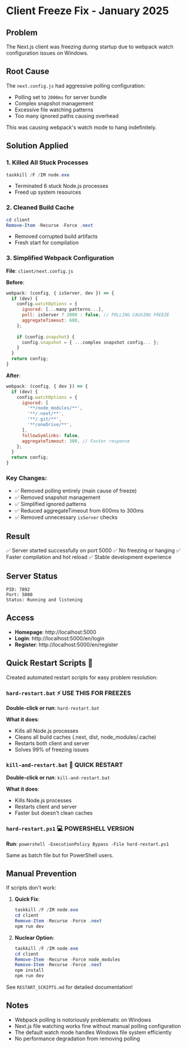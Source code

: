 # Client Freeze Fix - January 2025

## Problem
The Next.js client was freezing during startup due to webpack watch configuration issues on Windows.

## Root Cause
The `next.config.js` had aggressive polling configuration:
- Polling set to `2000ms` for server bundle
- Complex snapshot management
- Excessive file watching patterns
- Too many ignored paths causing overhead

This was causing webpack's watch mode to hang indefinitely.

## Solution Applied

### 1. Killed All Stuck Processes
```powershell
taskkill /F /IM node.exe
```
- Terminated 6 stuck Node.js processes
- Freed up system resources

### 2. Cleaned Build Cache
```powershell
cd client
Remove-Item -Recurse -Force .next
```
- Removed corrupted build artifacts
- Fresh start for compilation

### 3. Simplified Webpack Configuration
**File**: `client/next.config.js`

**Before**:
```javascript
webpack: (config, { isServer, dev }) => {
  if (dev) {
    config.watchOptions = {
      ignored: [...many patterns...],
      poll: isServer ? 2000 : false, // POLLING CAUSING FREEZE
      aggregateTimeout: 600,
    };
    
    if (config.snapshot) {
      config.snapshot = { ...complex snapshot config... };
    }
  }
  return config;
}
```

**After**:
```javascript
webpack: (config, { dev }) => {
  if (dev) {
    config.watchOptions = {
      ignored: [
        '**/node_modules/**',
        '**/.next/**',
        '**/.git/**',
        '**/oneDrive/**',
      ],
      followSymlinks: false,
      aggregateTimeout: 300, // Faster response
    };
  }
  return config;
}
```

### Key Changes:
- ✅ Removed polling entirely (main cause of freeze)
- ✅ Removed snapshot management
- ✅ Simplified ignored patterns
- ✅ Reduced aggregateTimeout from 600ms to 300ms
- ✅ Removed unnecessary `isServer` checks

## Result
✅ Server started successfully on port 5000
✅ No freezing or hanging
✅ Faster compilation and hot reload
✅ Stable development experience

## Server Status
```
PID: 7892
Port: 5000
Status: Running and listening
```

## Access
- **Homepage**: http://localhost:5000
- **Login**: http://localhost:5000/en/login
- **Register**: http://localhost:5000/en/register

## Quick Restart Scripts 🚀

Created automated restart scripts for easy problem resolution:

### `hard-restart.bat` ⚡ **USE THIS FOR FREEZES**
**Double-click or run**: `hard-restart.bat`

**What it does**:
- Kills all Node.js processes
- Cleans all build caches (.next, dist, node_modules/.cache)
- Restarts both client and server
- Solves 99% of freezing issues

### `kill-and-restart.bat` 🚀 **QUICK RESTART**
**Double-click or run**: `kill-and-restart.bat`

**What it does**:
- Kills Node.js processes
- Restarts client and server
- Faster but doesn't clean caches

### `hard-restart.ps1` 💻 **POWERSHELL VERSION**
**Run**: `powershell -ExecutionPolicy Bypass -File hard-restart.ps1`

Same as batch file but for PowerShell users.

## Manual Prevention
If scripts don't work:

1. **Quick Fix**:
   ```powershell
   taskkill /F /IM node.exe
   cd client
   Remove-Item -Recurse -Force .next
   npm run dev
   ```

2. **Nuclear Option**:
   ```powershell
   taskkill /F /IM node.exe
   cd client
   Remove-Item -Recurse -Force node_modules
   Remove-Item -Recurse -Force .next
   npm install
   npm run dev
   ```

See `RESTART_SCRIPTS.md` for detailed documentation!

## Notes
- Webpack polling is notoriously problematic on Windows
- Next.js file watching works fine without manual polling configuration
- The default watch mode handles Windows file system efficiently
- No performance degradation from removing polling
